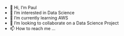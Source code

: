 - 👋 Hi, I’m Paul
- 👀 I’m interested in Data Science
- 🌱 I’m currently learning AWS
- 💞️ I’m looking to collaborate on a Data Science Project
- 📫 How to reach me ...

<!---
widhalm/widhalm is a ✨ special ✨ repository because its `README.md` (this file) appears on your GitHub profile.
You can click the Preview link to take a look at your changes.
--->

